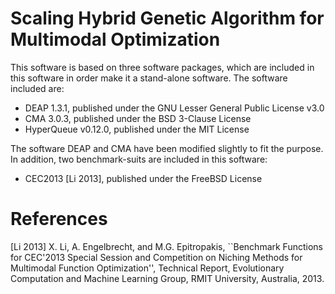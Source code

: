 # Scaling Hybrid Genetic Algorithm for Multimodal Optimization

This software is based on three software packages, which are included in this software in order make it a stand-alone software. The software included are:
 * DEAP 1.3.1, published under the GNU Lesser General Public License v3.0
 * CMA 3.0.3, published under the BSD 3-Clause License
 * HyperQueue v0.12.0, published under the MIT License

The software DEAP and CMA have been modified slightly to fit the purpose. In addition, two benchmark-suits are included in this software:
 * CEC2013 [Li 2013], published under the FreeBSD License

# References
[Li 2013] X. Li, A. Engelbrecht, and M.G. Epitropakis, ``Benchmark Functions for CEC'2013 Special Session and Competition on Niching Methods for Multimodal Function Optimization'', Technical Report, Evolutionary Computation and Machine Learning Group, RMIT University, Australia, 2013.
